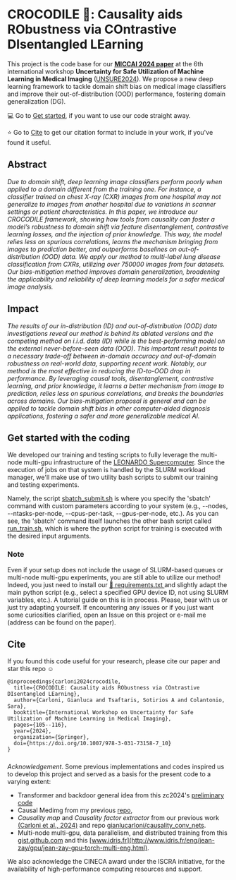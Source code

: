 # CROCODILE 🐊: Causality aids RObustness via COntrastive DIsentangled LEarning

This project is the code base for our [**MICCAI 2024 paper**](https://doi.org/10.1007/978-3-031-73158-7_10) at the 6th international workshop **Uncertainty for Safe Utilization of Machine Learning in Medical Imaging** ([UNSURE2024](https://unsuremiccai.github.io/)). We propose a new deep learning framework to tackle domain shift bias on medical image classifiers and improve their out-of-distribution (OOD) performance, fostering domain generalization (DG).

:computer: Go to [Get started](https://github.com/gianlucarloni/crocodile/tree/main#get-started-with-the-coding), if you want to use our code straight away. 

:star: Go to [Cite](https://github.com/gianlucarloni/crocodile/tree/main?tab=readme-ov-file#cite) to get our citation format to include in your work, if you've found it useful.

## Abstract

*Due to domain shift, deep learning image classifiers perform poorly when applied to a domain different from the training one. For instance, a classifier trained on chest X-ray (CXR) images from one hospital may not generalize to images from another hospital due to variations in scanner settings or patient characteristics. In this paper, we introduce our CROCODILE framework, showing how tools from causality can foster a model’s robustness to domain shift via feature disentanglement, contrastive learning losses, and the injection of prior knowledge. This way, the model relies less on spurious correlations, learns the mechanism bringing from images to prediction better, and outperforms baselines on out-of-distribution (OOD) data. We apply our method to multi-label lung disease classification from CXRs, utilizing over 750000 images from four datasets. Our bias-mitigation method improves domain generalization, broadening the applicability and reliability of deep learning models for a safer medical image analysis.*

## Impact

*The results of our in-distribution (ID) and out-of-distribution (OOD) data investigations reveal our method is behind its ablated versions and the competing method on i.i.d. data (ID) while is the best-performing model on the external never-before-seen data (OOD). This important result points to a necessary trade-off between in-domain accuracy and out-of-domain robustness on real-world data, supporting recent work. Notably, our method is the most effective in reducing the ID-to-OOD drop in performance. By leveraging causal tools, disentanglement, contrastive learning, and prior knowledge, it learns a better mechanism from image to prediction, relies less on spurious correlations, and breaks the boundaries across domains. Our bias-mitigation proposal is general and can be applied to tackle domain shift bias in other computer-aided diagnosis applications, fostering a safer and more generalizable medical AI.*

## Get started with the coding

We developed our training and testing scripts to fully leverage the multi-node multi-gpu infrastructure of the [LEONARDO Supercomputer](https://en.wikipedia.org/wiki/Leonardo_(supercomputer)). Since the execution of jobs on that system is handled by the SLURM workload manager, we'll make use of two utility bash scripts to submit our training and testing experiments.

Namely, the script [sbatch_submit.sh](https://github.com/gianlucarloni/crocodile/blob/main/sbatch_submit.sh) is where you specify the 'sbatch' command with custom parameters according to your system (e.g., --nodes, --ntasks-per-node, --cpus-per-task, --gpus-per-node, etc.).
As you can see, the 'sbatch' command itself launches the other bash script called [run_train.sh](https://github.com/gianlucarloni/crocodile/blob/main/run_train.sh), which is where the python script for training is executed with the desired input arguments.

### Note

Even if your setup does not include the usage of SLURM-based queues or multi-node multi-gpu experiments, you are still able to utilize our method! Indeed, you just need to install our [:wrench: requirements.txt ](https://github.com/gianlucarloni/crocodile/blob/main/code/requirements.txt) and slightly adapt the main python script (e.g., select a specified GPU device ID, not using SLURM variables, etc.). A tutorial guide on this is in process. Please, bear with us or just try adapting yourself. If encountering any issues or if you just want some curiosities clarified, open an Issue on this project or e-mail me (address can be found on the paper).

## Cite

If you found this code useful for your research, please cite our paper and star this repo ☺️ 

```
@inproceedings{carloni2024crocodile,
  title={CROCODILE: Causality aids RObustness via COntrastive DIsentangled LEarning},
  author={Carloni, Gianluca and Tsaftaris, Sotirios A and Colantonio, Sara},
  booktitle={International Workshop on Uncertainty for Safe Utilization of Machine Learning in Medical Imaging},
  pages={105--116},
  year={2024},
  organization={Springer},
  doi={https://doi.org/10.1007/978-3-031-73158-7_10}
}
```

### 
*Acknowledgement*. Some previous implementations and codes inspired us to develop this project and served as a basis for the present code to a varying extent:
- Transformer and backdoor general idea from this zc2024's [preliminary code](https://github.com/zc2024/Causal_CXR)
- Causal Medimg from my previous [repo](https://github.com/gianlucarloni/causal_medimg),
- _Causality map_ and _Causality factor extractor_ from our previous work [(Carloni et al., 2024)](https://doi.org/10.1016/j.eswa.2024.123433) and repo [gianlucarloni/causality_conv_nets](https://github.com/gianlucarloni/causality_conv_nets).
- Multi-node multi-gpu, data parallelism, and distributed training from this [gist.github.com](https://gist.github.com/TengdaHan/1dd10d335c7ca6f13810fff41e809904) and this [www.idris.fr](http://www.idris.fr/eng/jean-zay/gpu/jean-zay-gpu-torch-multi-eng.html). 

We also acknowledge the CINECA award under the ISCRA initiative, for the availability of high-performance computing resources and support.
